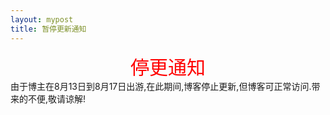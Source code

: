 ```yaml
---
layout: mypost
title: 暂停更新通知
---
```

<div style="color:red;font-size:30px;text-align:center;">停更通知</div> 
由于博主在8月13日到8月17日出游,在此期间,博客停止更新,但博客可正常访问.带来的不便,敬请谅解!
